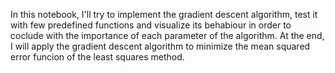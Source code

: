 In this notebook, I'll try to implement the gradient descent algorithm, test it with few predefined functions and visualize its behabiour in order to coclude with the importance of each parameter of the algorithm.
At the end, I will apply the gradient descent algorithm to minimize the mean squared error funcion of the least squares method.